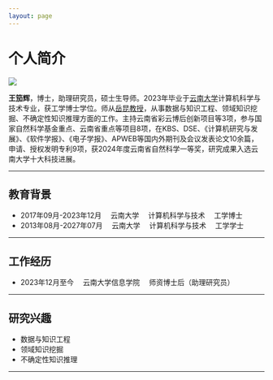 ```yaml
---
layout: page
---
```


# 个人简介

<img src="https://bambooplus0o0.github.io/images/ICE.jpg" class="floatpic">

<!-- Here is **Jiahui Wang (王笳辉)**.<br>

I am an assistant professor at [School of Information Science](http://www.ise.ynu.edu.cn/), [Yunnan University](https://www.ynu.edu.cn/). I received my Ph.D. degree in Computer Science and Technology from the [School of Information Science](http://www.ise.ynu.edu.cn/), [Yunnan University](https://www.ynu.edu.cn/) in December 2023, working on domain knowledge mining and uncertain knowledge reasoning, supervised by [Prof. Kun Yue](http://www.ise.ynu.edu.cn/teacher/32). 


If you are interested in any aspect of me, I am always open to discussions and collaborations. Feel free to reach out to me at — **wjh@ynu.edu.cn** -->

**王笳辉**，博士，助理研究员，硕士生导师。2023年毕业于[云南大学](https://www.ynu.edu.cn/)计算机科学与技术专业，获工学博士学位。师从[岳昆教授](http://www.ise.ynu.edu.cn/teacher/32)，从事数据与知识工程、领域知识挖掘、不确定性知识推理方面的工作。主持云南省彩云博后创新项目等3项，参与国家自然科学基金重点、云南省重点等项目8项，在KBS、DSE、《计算机研究与发展》、《软件学报》、《电子学报》、APWEB等国内外期刊及会议发表论文10余篇，申请、授权发明专利9项，获2024年度云南省自然科学一等奖，研究成果入选云南大学十大科技进展。

---

## 教育背景

- 2017年09月-2023年12月&ensp; &ensp;云南大学&ensp; &ensp;计算机科学与技术&ensp; &ensp;工学博士
- 2013年08月-2027年07月&ensp; &ensp;云南大学&ensp; &ensp;计算机科学与技术&ensp; &ensp;工学学士

---

## 工作经历

- 2023年12月至今&ensp; &ensp;云南大学信息学院&ensp; &ensp;师资博士后（助理研究员）

---

## 研究兴趣

- 数据与知识工程
- 领域知识挖掘
- 不确定性知识推理

---



<!-- ---

 ## Education

- 2013 - 2017 Yunnan University Computer Science and Technology PH.D

- 2017 - 2023 Yunnan University Computer Science and Technology PH.D --> 



<!-- ---

## Research Interests

- Data and Knowledge Engineering
- Domain Knowledge Mining
- Uncertain Knowledge Reasoning

--- -->

<!-- ## News and Updates

- **May 2025**：Delighted to be selected as a winner of the 2025 Cambridge-CSC Scholarship!
- **June 2024**：Very excited to be selected as [KDD UC Scholar](https://kdd2024.kdd.org/undergraduate-consortium/). See you in Spain!
- **April 2024：**Our work *BLEGuard* has been accepted to [MobiSys 2024](https://www.sigmobile.org/mobisys/2024/) as a poster paper. See you in Japan!
- **March 2024：**Happy to receive a MPhil offer from Department of Engineering at Cambridge!
- **Dec 2023：**Very excited to be selected as [AAAI UC Scholar](https://aaai.org/aaai-conference/undergraduate-consortium-program/). See you in Canada!

<br>

<blockquote class="twitter-tweet"><p lang="en" dir="ltr">Thrilled to be an AAAI-UC Scholar at <a href="https://twitter.com/hashtag/AAAI24?src=hash&amp;ref_src=twsrc%5Etfw">#AAAI24</a>, thanks to <a href="https://twitter.com/hashtag/AAAI?src=hash&amp;ref_src=twsrc%5Etfw">#AAAI</a> &amp; <a href="https://twitter.com/hashtag/GoogleExploreCSR?src=hash&amp;ref_src=twsrc%5Etfw">#GoogleExploreCSR</a> for the sponsorship. Grateful for the knowledge gained and new friendships formed.<br><br>Wonderful trip in Vancouver. Looking forward to staying connected with all.<a href="https://twitter.com/hashtag/AAAI24?src=hash&amp;ref_src=twsrc%5Etfw">#AAAI24</a> <a href="https://twitter.com/hashtag/Vancouver?src=hash&amp;ref_src=twsrc%5Etfw">#Vancouver</a> <a href="https://twitter.com/hashtag/GoogleExploreCSR?src=hash&amp;ref_src=twsrc%5Etfw">#GoogleExploreCSR</a> <a href="https://t.co/wUQUp8XlSM">pic.twitter.com/wUQUp8XlSM</a></p>&mdash; Hanlin CAI (seeking a PhD position 2025) (@lancecai2002) <a href="https://twitter.com/lancecai2002/status/1762210025173344260?ref_src=twsrc%5Etfw">February 26, 2024</a></blockquote> <script async src="https://platform.twitter.com/widgets.js" charset="utf-8"></script> -->

